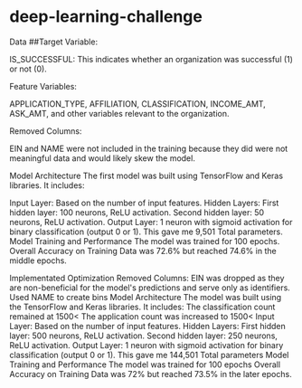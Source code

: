 # deep-learning-challenge
Data
##Target Variable:

IS_SUCCESSFUL: This indicates whether an organization was successful (1) or not (0).

Feature Variables:

APPLICATION_TYPE, AFFILIATION, CLASSIFICATION, INCOME_AMT, ASK_AMT, and other variables relevant to the organization.

Removed Columns:

EIN and NAME were not included in the training because they did were not meaningful data and would likely skew the model.

Model Architecture
The first model was built using TensorFlow and Keras libraries. It includes:

Input Layer: Based on the number of input features.
Hidden Layers:
First hidden layer: 100 neurons, ReLU activation.
Second hidden layer: 50 neurons, ReLU activation.
Output Layer: 1 neuron with sigmoid activation for binary classification (output 0 or 1).
This gave me 9,501 Total parameters.
Model Training and Performance
The model was trained for 100 epochs.
Overall Accuracy on Training Data was 72.6% but reached 74.6% in the middle epochs.

Implementated Optimization
Removed Columns:
EIN was dropped as they are non-beneficial for the model's predictions and serve only as identifiers.
Used NAME to create bins
Model Architecture
The model was built using the TensorFlow and Keras libraries. It includes:
The classification count remained at 1500<
The application count was increased to 1500<
Input Layer: Based on the number of input features.
Hidden Layers:
First hidden layer: 500 neurons, ReLU activation.
Second hidden layer: 250 neurons, ReLU activation.
Output Layer: 1 neuron with sigmoid activation for binary classification (output 0 or 1).
This gave me 144,501 Total parameters
Model Training and Performance
The model was trained for 100 epochs
Overall Accuracy on Training Data was 72% but reached 73.5% in the later epochs.
